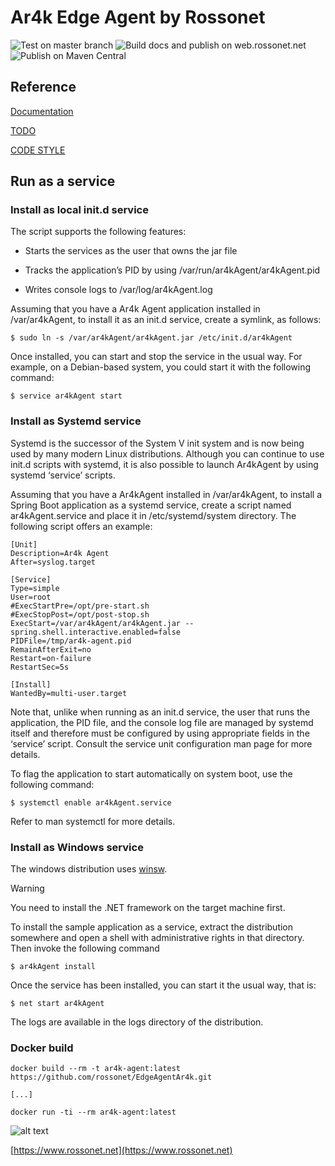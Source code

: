 # Ar4k Edge Agent by Rossonet

![Test on master branch](https://github.com/rossonet/EdgeAgentAr4k/workflows/Test%20on%20master%20branch/badge.svg)
![Build docs and publish on web.rossonet.net](https://github.com/rossonet/EdgeAgentAr4k/workflows/Build%20docs%20and%20publish%20on%20web.rossonet.net/badge.svg)
![Publish on Maven Central](https://github.com/rossonet/EdgeAgentAr4k/workflows/Publish%20on%20Maven%20Central/badge.svg)

## Reference

[Documentation](https://www.rossonet.net/dati/edge-docs/doc-site/)

[TODO](TODO.md)

[CODE STYLE](https://google.github.io/styleguide/javaguide.html)

## Run as a service

### Install as local init.d service

The script supports the following features:

- Starts the services as the user that owns the jar file

- Tracks the application’s PID by using /var/run/ar4kAgent/ar4kAgent.pid

- Writes console logs to /var/log/ar4kAgent.log

Assuming that you have a Ar4k Agent application installed in /var/ar4kAgent, to install it as an init.d service, create a symlink, as follows:

```
$ sudo ln -s /var/ar4kAgent/ar4kAgent.jar /etc/init.d/ar4kAgent
```

Once installed, you can start and stop the service in the usual way. For example, on a Debian-based system, you could start it with the following command:

```
$ service ar4kAgent start
```

### Install as Systemd service

Systemd is the successor of the System V init system and is now being used by many modern Linux distributions. Although you can continue to use init.d scripts with systemd, it is also possible to launch Ar4kAgent by using systemd ‘service’ scripts.

Assuming that you have a Ar4kAgent installed in /var/ar4kAgent, to install a Spring Boot application as a systemd service, create a script named ar4kAgent.service and place it in /etc/systemd/system directory. The following script offers an example:

```
[Unit]
Description=Ar4k Agent 
After=syslog.target

[Service]
Type=simple
User=root
#ExecStartPre=/opt/pre-start.sh
#ExecStopPost=/opt/post-stop.sh
ExecStart=/var/ar4kAgent/ar4kAgent.jar --spring.shell.interactive.enabled=false
PIDFile=/tmp/ar4k-agent.pid
RemainAfterExit=no
Restart=on-failure
RestartSec=5s

[Install]
WantedBy=multi-user.target
```

Note that, unlike when running as an init.d service, the user that runs the application, the PID file, and the console log file are managed by systemd itself and therefore must be configured by using appropriate fields in the ‘service’ script. Consult the service unit configuration man page for more details.

To flag the application to start automatically on system boot, use the following command:

```
$ systemctl enable ar4kAgent.service
```

Refer to man systemctl for more details.

### Install as Windows service

The windows distribution uses [winsw](https://github.com/kohsuke/winsw).

Warning

You need to install the .NET framework on the target machine first.

To install the sample application as a service, extract the distribution somewhere and open a shell with administrative rights in that directory. Then invoke the following command

```
$ ar4kAgent install
```

Once the service has been installed, you can start it the usual way, that is:

```
$ net start ar4kAgent
```

The logs are available in the logs directory of the distribution.

### Docker build

```
docker build --rm -t ar4k-agent:latest https://github.com/rossonet/EdgeAgentAr4k.git

[...]

docker run -ti --rm ar4k-agent:latest
```


![alt text](https://www.rossonet.net/wp-content/uploads/2015/01/logoRossonet4.png "Rossonet")

[https://www.rossonet.net](https://www.rossonet.net)

